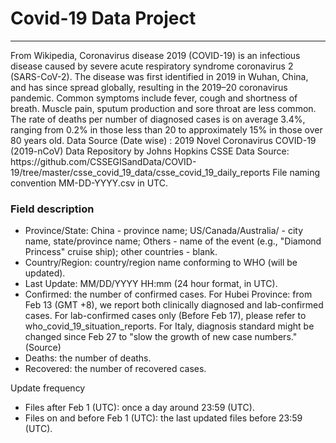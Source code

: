 <h1>Covid-19 Data Project</h1>
<hr>
<p>
From Wikipedia,
Coronavirus disease 2019 (COVID-19) is an infectious disease caused by severe acute respiratory syndrome coronavirus 2 (SARS-CoV-2). The disease was first identified in 2019 in Wuhan, China, and has since spread globally, resulting in the 2019–20 coronavirus pandemic. Common symptoms include fever, cough and shortness of breath. Muscle pain, sputum production and sore throat are less common. The rate of deaths per number of diagnosed cases is on average 3.4%, ranging from 0.2% in those less than 20 to approximately 15% in those over 80 years old.
Data Source (Date wise) : 2019 Novel Coronavirus COVID-19 (2019-nCoV) Data Repository by Johns Hopkins CSSE
Data Source: https://github.com/CSSEGISandData/COVID-19/tree/master/csse_covid_19_data/csse_covid_19_daily_reports
File naming convention
MM-DD-YYYY.csv in UTC.
</p>
<h3>Field description</h3>
<ul>
<li>Province/State: China - province name; US/Canada/Australia/ - city name, state/province name; Others - name of the event (e.g., "Diamond Princess" cruise ship); other countries - blank.</li>
<li>Country/Region: country/region name conforming to WHO (will be updated).</li>
<li>Last Update: MM/DD/YYYY HH:mm (24 hour format, in UTC).</li>
<li>Confirmed: the number of confirmed cases. For Hubei Province: from Feb 13 (GMT +8), we report both clinically diagnosed and lab-confirmed cases. For lab-confirmed cases only (Before Feb 17), please refer to who_covid_19_situation_reports. For Italy, diagnosis standard might be changed since Feb 27 to "slow the growth of new case numbers." (Source)</li>
<li>Deaths: the number of deaths.</li>
<li>Recovered: the number of recovered cases.</li>
</ul>
Update frequency
<ul>
<li>Files after Feb 1 (UTC): once a day around 23:59 (UTC).</li>
<li>Files on and before Feb 1 (UTC): the last updated files before 23:59 (UTC).</li>
</ul>
